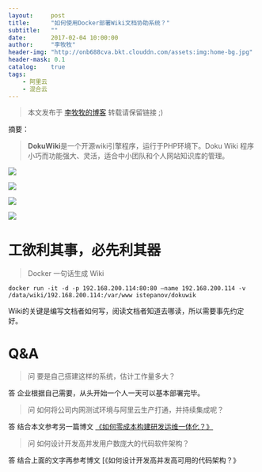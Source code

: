 ```yaml
---
layout:     post
title:      "如何使用Docker部署Wiki文档协助系统？"
subtitle:   ""
date:       2017-02-04 10:00:00
author:     "李牧牧"
header-img: "http://onb688cva.bkt.clouddn.com/assets:img:home-bg.jpg"
header-mask: 0.1
catalog:    true
tags:
    - 阿里云
    - 混合云
---
```


> 本文发布于 [李牧牧的博客](http://limumu.me) 转载请保留链接 ;)



摘要：

> **DokuWiki**是一个开源wiki引擎程序，运行于PHP环境下。Doku Wiki 程序小巧而功能强大、灵活，适合中小团队和个人网站知识库的管理。

![](http://onb688cva.bkt.clouddn.com/assets:post:img:201705171650wiki.jpeg)

![](http://onb688cva.bkt.clouddn.com/assets:post:img:201705171651wiki.jpeg)

![](http://onb688cva.bkt.clouddn.com/assets:post:img:201705171661wiki.jpeg)

![](http://onb688cva.bkt.clouddn.com/assets:post:img:201705171662wiki.jpeg)


# 工欲利其事，必先利其器

> Docker 一句话生成 Wiki

```
docker run -it -d -p 192.168.200.114:80:80 —name 192.168.200.114 -v /data/wiki/192.168.200.114:/var/www istepanov/dokuwik
```



Wiki的关键是编写文档者如何写，阅读文档者知道去哪读，所以需要事先约定好。



# Q&A

> 问 要是自己搭建这样的系统，估计工作量多大？

答 企业根据自己需要，从头开始一个人一天可以基本部署完毕。

> 问 如何将公司内网测试环境与阿里云生产打通，并持续集成呢？

答 结合本文参考另一篇博文 [《如何零成本构建研发运维一体化？》](http://www.limumu.me/2017/02/18/create-devops-from-aliyun/ "如何零成本构建研发运维一体化？")

> 问 如何设计开发高并发用户数庞大的代码软件架构？

答 结合上面的文字再参考博文 [《如何设计开发高并发高可用的代码架构？》

